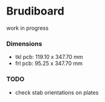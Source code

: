 # Brudiboard

work in progress

### Dimensions

 - tkl pcb: 119.10 x 347.70 mm
 - frl pcb:  95.25 x 347.70 mm
 
### TODO
 - check stab orientations on plates